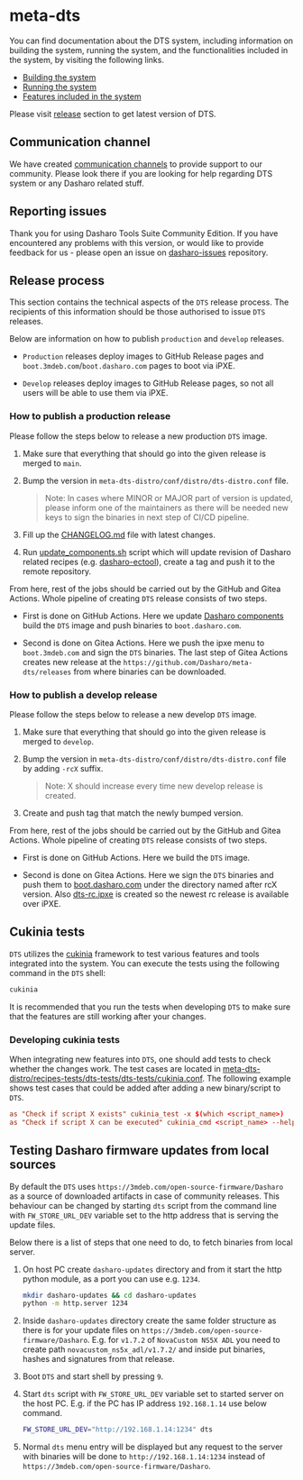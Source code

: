 # meta-dts

You can find documentation about the DTS system, including information on
building the system, running the system, and the functionalities included in the
system, by visiting the following links.

* [Building the system](https://docs.dasharo.com/dasharo-tools-suite/documentation/#building)
* [Running the system](https://docs.dasharo.com/dasharo-tools-suite/documentation/#running)
* [Features included in the system](https://docs.dasharo.com/dasharo-tools-suite/documentation/#features)

Please visit [release](https://docs.dasharo.com/dasharo-tools-suite/releases/)
section to get latest version of DTS.

## Communication channel

We have created [communication
channels](https://docs.dasharo.com/ways-you-can-help-us/#join-dasharo-matrix-community)
to provide support to our community. Please look there if you are looking for
help regarding DTS system or any Dasharo related stuff.

## Reporting issues

Thank you for using Dasharo Tools Suite Community Edition. If you have
encountered any problems with this version, or would like to provide feedback
for us - please open an issue on
[dasharo-issues](https://github.com/Dasharo/dasharo-issues/issues) repository.

## Release process

This section contains the technical aspects of the `DTS` release process. The
recipients of this information should be those authorised to issue `DTS`
releases.

Below are information on how to publish `production` and `develop` releases.

* `Production` releases deploy images to GitHub Release pages and
  `boot.3mdeb.com`/`boot.dasharo.com` pages to boot via iPXE.

* `Develop` releases deploy images to GitHub Release pages, so not all users
  will be able to use them via iPXE.

### How to publish a production release

<!--
We should prepare scripts that automates this.
-->

Please follow the steps below to release a new production `DTS` image.

1. Make sure that everything that should go into the given release is merged to
   `main`.

1. Bump the version in `meta-dts-distro/conf/distro/dts-distro.conf` file.

    > Note: In cases where MINOR or MAJOR part of version is updated, please inform
    one of the maintainers as there will be needed new keys to sign the binaries
    in next step of CI/CD pipeline.

1. Fill up the [CHANGELOG.md](./CHANGELOG.md) file with latest changes.

1. Run [update_components.sh](./scripts/update_components.sh) script which will
   update revision of Dasharo related recipes (e.g.
   [dasharo-ectool](./meta-dts-distro/recipes-support/dasharo-ectool/dasharo-ectool_0.3.8.bb)),
   create a tag and push it to the remote repository.

From here, rest of the jobs should be carried out by the GitHub and Gitea
Actions. Whole pipeline of creating `DTS` release consists of two steps.

* First is done on GitHub Actions. Here we update [Dasharo
  components](./scripts/update_components.sh) build the `DTS` image and push
  binaries to `boot.dasharo.com`.

* Second is done on Gitea Actions. Here we push the ipxe menu to
  `boot.3mdeb.com` and sign the `DTS` binaries. The last step of Gitea Actions
  creates new release at the `https://github.com/Dasharo/meta-dts/releases`
  from where binaries can be downloaded.

### How to publish a develop release

Please follow the steps below to release a new develop `DTS` image.

1. Make sure that everything that should go into the given release is merged to
   `develop`.

1. Bump the version in `meta-dts-distro/conf/distro/dts-distro.conf` file by
   adding `-rcX` suffix.

    > Note: X should increase every time new develop release is created.

1. Create and push tag that match the newly bumped version.

From here, rest of the jobs should be carried out by the GitHub and Gitea
Actions. Whole pipeline of creating `DTS` release consists of two steps.

* First is done on GitHub Actions. Here we build the `DTS` image.

* Second is done on Gitea Actions. Here we sign the `DTS` binaries and push
  them to [boot.dasharo.com](https://boot.dasharo.com/dts) under the directory
  named after rcX version. Also
  [dts-rc.ipxe](http://boot.dasharo.com/dts/dts-rc.ipxe) is created so the
  newest rc release is available over iPXE.

## Cukinia tests

`DTS` utilizes the [cukinia](https://github.com/savoirfairelinux/cukinia)
framework to test various features and tools integrated into the system. You can
execute the tests using the following command in the `DTS` shell:

```bash
cukinia
```

It is recommended that you run the tests when developing `DTS` to make sure that
the features are still working after your changes.

### Developing cukinia tests

When integrating new features into `DTS`, one should add tests to check whether
the changes work. The test cases are located in
[meta-dts-distro/recipes-tests/dts-tests/dts-tests/cukinia.conf](./meta-dts-distro/recipes-tests/dts-tests/dts-tests/cukinia.conf).
The following example shows test cases that could be added after adding a new
binary/script to `DTS`.

```conf
as "Check if script X exists" cukinia_test -x $(which <script_name>)
as "Check if script X can be executed" cukinia_cmd <script_name> --help
```

## Testing Dasharo firmware updates from local sources

<!--
This section could go to docs.dasharo.com after some clean-up regarding DTS
documentation.
-->

By default the `DTS` uses `https://3mdeb.com/open-source-firmware/Dasharo` as a
source of downloaded artifacts in case of community releases. This behaviour can
be changed by starting `dts` script from the command line with
`FW_STORE_URL_DEV` variable set to the http address that is serving the update
files.

Below there is a list of steps that one need to do, to fetch binaries from local
server.

1. On host PC create `dasharo-updates` directory and from it start the http
   python module, as a port you can use e.g. `1234`.

    ```bash
    mkdir dasharo-updates && cd dasharo-updates
    python -m http.server 1234
    ```

1. Inside `dasharo-updates` directory create the same folder structure as there
   is for your update files on `https://3mdeb.com/open-source-firmware/Dasharo`.
   E.g. for `v1.7.2` of `NovaCustom NS5X ADL` you need to create path
   `novacustom_ns5x_adl/v1.7.2/` and inside put binaries, hashes and signatures
   from that release.

1. Boot `DTS` and start shell by pressing `9`.

1. Start `dts` script with `FW_STORE_URL_DEV` variable set to started server on
   the host PC. E.g. if the PC has IP address `192.168.1.14` use below command.

    ```bash
    FW_STORE_URL_DEV="http://192.168.1.14:1234" dts
    ```

1. Normal `dts` menu entry will be displayed but any request to the server with
   binaries will be done to `http://192.168.1.14:1234` instead of
   `https://3mdeb.com/open-source-firmware/Dasharo`.
